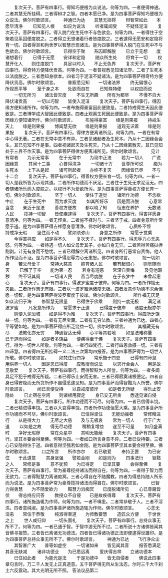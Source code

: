 <!-- { "loadSidebar": true } -->
　　复次天子。菩萨有四事行。得知巧便根为众说法。何等为四。一者便得神通。二者其慧无所挂碍。三者得辩才之智。四者本愿已净。是为四事菩萨得知巧便根为众说法。佛尔时歌颂言。
　　神通已为达　　其慧无挂碍
　　辩智常如此　　本愿毕清净
　　已知见人根　　如应为说法
　　听者辄闻受　　不疑怪泥洹
　　复次天子。菩萨有四事行。得入脱门在生死中不与色欲会。何等为四。一者得住于空聚若见系囚便度脱之。二者得立无想诸着行者皆度脱之。三者逮得无愿安和定隐将育一切。四者得沤和拘舍罗以智慧示现诸法。是为四事菩萨得入脱门在生死中不与色欲会。佛尔时歌颂言。
　　已得空于聚　　系囚即解脱
　　已立于无想　　度诸想着行
　　已得于无愿　　安详和定隐
　　随众所生处　　将育于一切
　　权慧开化人　　则住度脱门
　　具足以时入　　不止无色界
　　复次天子。菩萨有四事行。得奇特方便降伏贡高。何等为四。一者普视悉见知诸法界。二者了生死本以法度脱之。三者悉知身欲本。四者习于泥洹不疑诸法。是为四事菩萨得奇特方便降伏贡高。佛尔时歌颂言。
　　普察悉见知　　一切诸法界
　　终无偏恨心　　所视悉平等
　　至于身之本　　处欲而自在
　　已知殊特便　　以权应而说
　　一切无所习　　诸法皆灭度
　　不生无所趣　　所有为都尽
　　不慢不自大　　降伏诸贡高
　　一切以巧智　　皆使入泥洹
　　复次天子。菩萨有四事行。得因缘方便知诸所作。何等为四。一者布施得豪富因此便致是。二者持戒得生天因此便致是。三者博学成大智因此便致是。四者止观离生死因此便致是。是为四事菩萨得因缘方便知诸所作。佛尔时歌颂言。
　　布施得豪富　　缘是则果报
　　持戒生天上　　缘是则果报
　　博闻慧无欲　　缘是则果报
　　道观无识着　　缘是则果报
　　复次天子。菩萨有四事行。得律方便离诸所见。何等为四。一者在有常中心得无著。二者在无常中意不有异。三者见诸起者及生死本。乃从十二因缘合会生。其已见知不作是事。四者视诸起灭及生死灭。乃从十二因缘离散灭。其已见知处于三界不作灭事。是为四事菩萨得律方便离诸所见。佛尔时歌颂言。
　　见计有常者　　为示无常事
　　在于无常中　　为现中正法
　　若为一切人　　广说因缘意
　　其闻十二事　　心普得清净
　　一切诸十方　　世尊所可说
　　痴为生死本　　上下从是起
　　诸可所起者　　亦终不复灭
　　因缘皆已尽　　不与十二会
　　复次天子。菩萨有四事行。得善权方便长育一切。何等为四。一者一切人是我所皆为示现其道。二者所作功德而不厌足。三者住于生死无求泥洹无。四者随诸所乐而入度脱之。以权行不为爱欲所污。是为四事菩萨得善权方便长育一切。佛尔时歌颂言。
　　坚于一切人　　使住于道觉
　　诸所作功德　　不念欲中止
　　在于生死中　　而为求灭度
　　如其所好乐　　因是而济脱
　　心意常当念　　亲近于是法
　　善权方便故　　都以晓了知
　　恒志在养护　　无数诸人民
　　揽持一切智　　皆使疾逮得
　　复次天子。菩萨有四事行。得吉祥愿身意清净。何等为四。一者无悭贪。二者施不择时与。三者坚于戒。四者身意所作常愿于道。是为四事菩萨得吉祥愿身意清净。佛尔时歌颂言。
　　心质朴不悭　　持戒净无瑕
　　坚住而不动　　譬如须弥山
　　身意之所作　　常愿于觉乘
　　今得吉祥应　　如是得不久
　　复次天子。菩萨有四事行。得忍辱力心无恚怒。何等为四。一者待遇一切人如父母爱其子。亦如自身无异。二者若得苦痛挝捶割剥。计无有身而不愁忧。三者已得解空离诸所见。四者身所行恶常自责悔。他人所作见而不证。是为四事菩萨得忍辱力心无恚怒。佛尔时歌颂言。
　　视一切如身　　若父母爱子
　　常持大慈意　　照育诸人民
　　若有起恨心　　则觉随而灭
　　已解了于空　　能为第一忍
　　若身有短恶　　常深自责悔
　　及见他瑕秽　　终不证其阙
　　一切诸人民　　吾当尽度脱
　　在于夜梦中　　未曾起恚心
　　复次天子。菩萨有四事行。得波罗蜜度于彼岸。何等为四。一者所作福无央数。二者所作慧无有限。三者以一波罗蜜满诸度无极。四者发意作功德不求余但愿一切智。是为四事菩萨得波罗蜜度于彼岸。佛尔时歌颂言。
　　所作福无厌足　　如众流归于海
　　修智慧无限量　　已得住于佛乘
　　则持一度无极　　满足诸波罗蜜
　　凡发意所作为　　常愿求于正道
　　已得度于彼岸　　诸度无极亦尔
　　则便入泥洹城　　如是得不为难
　　复次天子。菩萨有四事行。得应所乏饶益一切。何等为四。一者有无尽宝藏。二者有无穷法教。三者神通为已达。四者心平等譬如地。是为四事菩萨得应所乏饶益一切。佛尔时歌颂言。
　　其福藏无有尽　　法教化亦无穷
　　神通智达无碍　　心平等其若地
　　如是法难称量　　已于道而得住
　　如是者多饶益　　便疾得至于佛
　　复次天子。菩萨有四事行。得为一切世人所敬。何等为四。一者行四梵行。二者行四恩救摄一切。三者有四谛慧。四者得四无所挂碍一义二法三次第均四报答。是为四事菩萨得为一切世人所敬。佛尔时歌颂言。
　　如梵住行四净　　常乐施于四恩
　　已得有四谛慧　　用供养一切人
　　因是恩已得度　　应教授而说法
　　以恩行合会人　　用是故见敬爱
　　复次天子。菩萨有四事行。而得智黠为人所誉。何等为四。一者多闻具足不犯于戒得无所疑。二者已得乐止安而无害。三者已得寂寞诸根便定。四者自身已得安隐而无所贪所作不自侵悉逮见知。是为四事菩萨而得智黠为人所誉。佛尔时歌颂言。
　　闻已具便受持　　以自戒度彼岸
　　如是者无所疑　　得乐止安隐处
　　已止宿在空闲　　则诸根用寂定
　　身已安无所贪　　悉逮见诸自侵
　　复次天子。菩萨有四事行。所作功德而不可尽。何等为四。一者已信得丰饶。二者已精进得丰饶。三者以大哀得丰饶。四者所作功德但愿大乘。是为四事菩萨所作功德而不可尽。佛尔时歌颂言。
　　已信得坚住　　无能动摇者
　　常修精进行　　从是得大力
　　无尽之大慈　　及与无极哀
　　常为一切人　　行于广大道
　　以如是之故　　得无尽功德
　　稍稍复增益　　遂至不可量
　　如月盛满时　　净好无瑕秽
　　常在众星中　　其明无能蔽
　　复次天子。菩萨有四事行。坚其本要会得至佛。何等为四。一者如口所言身意不异。二者已受持要。三者心已安隐得住于道。四者意得坚强若如金刚。是为四事菩萨坚其本要会得至佛。佛尔时歌颂言。
　　口之所言　　所作亦尔　　若已敬爱
　　奉持正要　　为已安住　　于此道意
　　其身坚强　　譬若金刚　　如是则为
　　四事法行　　智黠之人　　常修是事
　　意不犹预　　为已得定　　已坚其要
　　会得至佛
　　复次天子。菩萨有四事行。常为豪尊揽持诸法而得自在。何等为四。一者得于智力而无欲力。二者得黠慧力离诸痴冥。三者心得自在不随魔教。四者为得总持随人所乐而为说法。是为四事菩萨常为豪尊揽持诸法而得自在。佛尔时歌颂言。
　　已智力得勇慧　　为不随爱欲力
　　黠慧力消痴冥　　已度脱诸所见
　　心已尊魔皆伏　　得总持应问答
　　教授众不自侵　　已是故疾得尊
　　复次天子。菩萨有四事行。诸所施造辄为作师。何等为四。一者不嗔恚。二者常恭敬于人。三者不淫泆。四者意纯淑。是为四事菩萨诸所施造辄为作师。佛尔时歌颂言。
　　心念无淫恚　　常住于恭敬
　　纯淑得至道　　为师敷要慧
　　造匠众方便　　于世世之上
　　世人咸归仰　　一切头面礼
　　复次天子。菩萨有四事行。总持众事无所不了。何等为四。一者已通于智。于智中游无所不过。二者所说十方诸佛皆闻其音佛寻报赞。三者皆已离诸无功德法。四者皆已得诸功德正法即便逮得世雄印。是为四事菩萨总持众事无所不了。佛尔时歌颂言。
　　神通为已达　　飞行净众尘
　　其智甚广大　　普等如虚空
　　一切诸如来　　皆见闻其音
　　报答悉满足　　其音无缺减
　　诸非功德业　　为已悉远离
　　爱庆得吉祥　　立诸功德本
　　已住如此者　　为能光是法
　　于是功德中　　皆无自侵者
　　佛说此四事章句言时。万二千人发无上正真道意。五千菩萨得无所从生法忍。尔时三千大千刹土六反震动。其大光明无所不照。
答法议品第二
